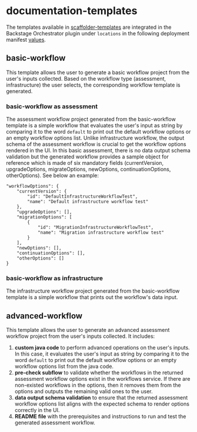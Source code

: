 # documentation-templates

The templates available in [scaffolder-templates](https://github.com/rhdhorchestrator/workflow-software-templates/tree/main/scaffolder-templates) are integrated in the Backstage Orchestrator plugin under `locations` in the following deployment manifest [values](https://github.com/rhdhorchestrator/orchestrator-helm-chart/blob/main/charts/orchestrator/templates/rhdh-operator.yaml#L186).

## basic-workflow
This template allows the user to generate a basic workflow project from the user's inputs collected.
Based on the workflow type (assessment, infrastructure) the user selects, the corresponding workflow template is generated.

### basic-workflow as assessment
The assessment workflow project generated from the basic-workflow template is a simple workflow that evaluates the user's input as string by comparing it to the word `default` to print out the default workflow options or an empty workflow options list. Unlike infrastructure workflow, the output schema of the assessment workflow is crucial to get the workflow options rendered in the UI. In this basic assessment, there is no data output schema validation but the generated workflow provides a sample object for reference which is made of six mandatory fields (currentVersion, upgradeOptions, migrateOptions, newOptions, continuationOptions, otherOptions). See below an example:

```
"workflowOptions": {
    "currentVersion": {
        "id": "DefaultInfrastructureWorkflowTest",
        "name": "Default infrastructure workflow test"
    },
    "upgradeOptions": [],
    "migrationOptions": [
        {
            "id": "MigrationInfrastructureWorkflowTest",
            "name": "Migration infrastructure workflow test"
        }
    ],
    "newOptions": [],
    "continuationOptions": [],
    "otherOptions": []
}
```

### basic-workflow as infrastructure
The infrastructure workflow project generated from the basic-workflow template is a simple workflow that prints out the workflow's data input.

## advanced-workflow
This template allows the user to generate an advanced assessment workflow project from the user's inputs collected. It includes:
1. **custom java code** to perform advanced operations on the user's inputs. In this case, it evaluates the user's input as string by comparing it to the word `default` to print out the default workflow options or an empty workflow options list from the java code.
2. **pre-check subflow** to validate whether the workflows in the returned assessment workflow options exist in the workflows service. If there are non-existed workflows in the options, then it removes them from the options and outputs the remaining valid ones to the user.
3. **data output schema validation** to ensure that the returned assessment workflow options list aligns with the expected schema to render options correctly in the UI.
4. **README file** with the prerequisites and instructions to run and test the generated assessment workflow.
